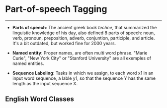 # Part-of-speech Tagging
---

- **Parts of speech**: The ancient greek book *techne*, that summarized the linguistic knowledge of his day, also defined 8 parts of speech: noun, verb, pronoun, preposition, adverb, conjuntion, participle, and article. It's a bit outdated, but worked fine for 2000 years.

- **Named entity**: Proper names, are often multi word phrase. "Marie Curie", "New York City" or "Stanford University" are all exemples of named entities.

- **Sequence Labeling**: Tasks in which we assign, to each word x1 in an input word sequence, a lable y1, so that the sequence Y has the same length as the input sequence X.

## English Word Classes

